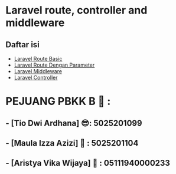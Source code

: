 # Laravel route, controller and middleware

## Daftar isi

-   [Laravel Route Basic](laravel-route.md)
-   [Laravel Route Dengan Parameter](Laravel-Route-Parameter.md)
-   [Laravel Middleware](Laravel-Middleware.md)
-   [Laravel Controller](Laravel-Controller.md)


# PEJUANG PBKK B 🥸 :
## - [Tio Dwi Ardhana]           😎: 5025201099
## - [Maula Izza Azizi]          🥰 : 5025201104
## - [Aristya Vika Wijaya]       👧 : 05111940000233
